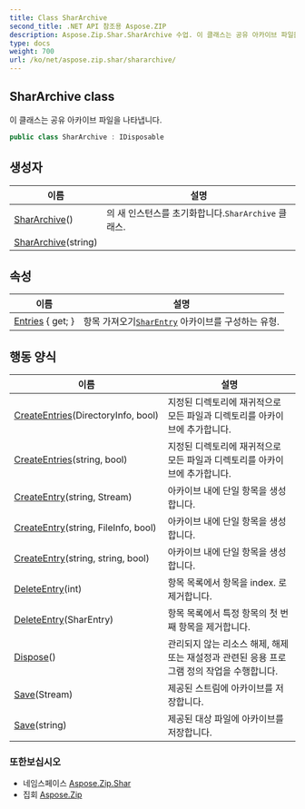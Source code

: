 ```yaml
---
title: Class SharArchive
second_title: .NET API 참조용 Aspose.ZIP
description: Aspose.Zip.Shar.SharArchive 수업. 이 클래스는 공유 아카이브 파일을 나타냅니다.
type: docs
weight: 700
url: /ko/net/aspose.zip.shar/shararchive/
---
```

## SharArchive class

이 클래스는 공유 아카이브 파일을 나타냅니다.

```csharp
public class SharArchive : IDisposable
```

## 생성자

| 이름 | 설명 |
| --- | --- |
| [SharArchive](shararchive/#constructor)() | 의 새 인스턴스를 초기화합니다.`SharArchive` 클래스. |
| [SharArchive](shararchive/#constructor_1)(string) |  |

## 속성

| 이름 | 설명 |
| --- | --- |
| [Entries](../../aspose.zip.shar/shararchive/entries/) { get; } | 항목 가져오기[`SharEntry`](../sharentry/) 아카이브를 구성하는 유형. |

## 행동 양식

| 이름 | 설명 |
| --- | --- |
| [CreateEntries](../../aspose.zip.shar/shararchive/createentries/#createentries)(DirectoryInfo, bool) | 지정된 디렉토리에 재귀적으로 모든 파일과 디렉토리를 아카이브에 추가합니다. |
| [CreateEntries](../../aspose.zip.shar/shararchive/createentries/#createentries_1)(string, bool) | 지정된 디렉토리에 재귀적으로 모든 파일과 디렉토리를 아카이브에 추가합니다. |
| [CreateEntry](../../aspose.zip.shar/shararchive/createentry/#createentry_1)(string, Stream) | 아카이브 내에 단일 항목을 생성합니다. |
| [CreateEntry](../../aspose.zip.shar/shararchive/createentry/#createentry)(string, FileInfo, bool) | 아카이브 내에 단일 항목을 생성합니다. |
| [CreateEntry](../../aspose.zip.shar/shararchive/createentry/#createentry_2)(string, string, bool) | 아카이브 내에 단일 항목을 생성합니다. |
| [DeleteEntry](../../aspose.zip.shar/shararchive/deleteentry/#deleteentry_1)(int) | 항목 목록에서 항목을 index. 로 제거합니다. |
| [DeleteEntry](../../aspose.zip.shar/shararchive/deleteentry/#deleteentry)(SharEntry) | 항목 목록에서 특정 항목의 첫 번째 항목을 제거합니다. |
| [Dispose](../../aspose.zip.shar/shararchive/dispose/)() | 관리되지 않는 리소스 해제, 해제 또는 재설정과 관련된 응용 프로그램 정의 작업을 수행합니다. |
| [Save](../../aspose.zip.shar/shararchive/save/#save)(Stream) | 제공된 스트림에 아카이브를 저장합니다. |
| [Save](../../aspose.zip.shar/shararchive/save/#save_1)(string) | 제공된 대상 파일에 아카이브를 저장합니다. |

### 또한보십시오

* 네임스페이스 [Aspose.Zip.Shar](../../aspose.zip.shar/)
* 집회 [Aspose.Zip](../../)


